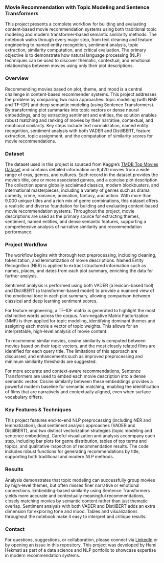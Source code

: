 ### Movie Recommendation with Topic Modeling and Sentence Transformers

This project presents a complete workflow for building and evaluating content-based movie recommendation systems using both traditional topic modeling and modern transformer-based semantic similarity methods. The notebook walks through every major step, from text cleaning and feature engineering to named entity recognition, sentiment analysis, topic extraction, similarity computation, and critical evaluation. The primary objective is to demonstrate how natural language processing (NLP) techniques can be used to discover thematic, contextual, and emotional relationships between movies using only their plot descriptions.

### Overview

Recommending movies based on plot, theme, and mood is a central challenge in content-based recommender systems. This project addresses the problem by comparing two main approaches: topic modeling (with NMF and TF-IDF) and deep semantic modeling (using Sentence Transformers). By transforming plot summaries into topic vectors or dense neural embeddings, and by extracting sentiment and entities, the solution enables robust matching and ranking of movies by their narrative, contextual, and emotional similarity. Key steps include text normalization, named entity recognition, sentiment analysis with both VADER and DistilBERT, feature extraction, topic assignment, and the computation of similarity scores for movie recommendations.

### Dataset

The dataset used in this project is sourced from Kaggle’s [TMDB Top Movies Dataset](https://www.kaggle.com/datasets/spypsc07/imdb-top-movies-dataset/data) and contains detailed information on 9,420 movies from a wide range of eras, genres, and cultures. Each record in the dataset provides the movie’s title, one or more associated genres, and a concise plot description. The collection spans globally acclaimed classics, modern blockbusters, and international masterpieces, including a variety of genres such as drama, comedy, crime, romance, animation, fantasy, and action. With more than 9,000 unique titles and a rich mix of genre combinations, this dataset offers a realistic and diverse foundation for building and evaluating content-based movie recommendation systems. Throughout the project, movie descriptions are used as the primary source for extracting themes, sentiment, named entities, and dense semantic features, supporting a comprehensive analysis of narrative similarity and recommendation performance.

### Project Workflow

The workflow begins with thorough text preprocessing, including cleaning, tokenization, and lemmatization of movie descriptions. Named Entity Recognition (NER) is applied to extract structured information such as names, places, and dates from each plot summary, enriching the data for further analysis.

Sentiment analysis is performed using both VADER (a lexicon-based tool) and DistilBERT (a transformer-based model) to provide a nuanced view of the emotional tone in each plot summary, allowing comparison between classical and deep learning sentiment scores.

For feature engineering, a TF-IDF matrix is generated to highlight the most distinctive words across the corpus. Non-negative Matrix Factorization (NMF) is then applied for topic modeling, identifying dominant themes and assigning each movie a vector of topic weights. This allows for an interpretable, high-level analysis of movie content.

To recommend similar movies, cosine similarity is computed between movies based on their topic vectors, and the most closely related films are identified for each query title. The limitations of this approach are discussed, and enhancements such as improved preprocessing and minimum similarity thresholds are suggested.

For more accurate and context-aware recommendations, Sentence Transformers are used to embed each movie description into a dense semantic vector. Cosine similarity between these embeddings provides a powerful modern baseline for semantic matching, enabling the identification of films that are narratively and contextually aligned, even when surface vocabulary differs.

### Key Features & Techniques

This project features end-to-end NLP preprocessing (including NER and lemmatization), dual sentiment analysis approaches (VADER and DistilBERT), and two distinct vectorization strategies (topic modeling and sentence embedding). Careful visualization and analysis accompany each step, including bar plots for genre distribution, tables of top terms and topics, and qualitative inspection of recommendation results. The code includes robust functions for generating recommendations by title, supporting both traditional and modern NLP methods.

### Results

Analysis demonstrates that topic modeling can successfully group movies by high-level themes, but often misses finer narrative or emotional connections. Embedding-based similarity using Sentence Transformers yields more accurate and contextually meaningful recommendations, closely matching movies by semantic content rather than just thematic overlap. Sentiment analysis with both VADER and DistilBERT adds an extra dimension for exploring tone and mood. Tables and visualizations throughout the notebook make it easy to interpret and critique results.

### Contact

For questions, suggestions, or collaboration, please connect via [LinkedIn](https://www.linkedin.com/in/hami-hekmati-399932154/) or by opening an issue in this repository. This project was developed by Hami Hekmati as part of a data science and NLP portfolio to showcase expertise in modern recommendation systems.